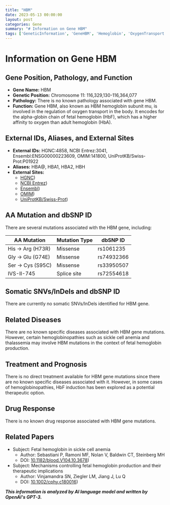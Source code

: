 ```yaml
---
title: "HBM"
date: 2023-05-13 00:00:00
layout: post
categories: Gene
summary: "# Information on Gene HBM"
tags: ['GeneticInformation', 'GeneHBM', 'Hemoglobin', 'OxygenTransport', 'Mutation', 'Disease', 'Treatment', 'DrugResponse']
---
```


# Information on Gene HBM

## Gene Position, Pathology, and Function

- **Gene Name:** HBM
- **Genetic Position:** Chromosome 11: 116,329,130-116,364,077
- **Pathology:** There is no known pathology associated with gene HBM.
- **Function:** Gene HBM, also known as HBM hemoglobin subunit mu, is involved in the regulation of oxygen transport in the body. It encodes for the alpha-globin chain of fetal hemoglobin (HbF), which has a higher affinity to oxygen than adult hemoglobin (HbA).

## External IDs, Aliases, and External Sites

- **External IDs:** HGNC:4858, NCBI Entrez:3041, Ensembl:ENSG00000223609, OMIM:141800, UniProtKB/Swiss-Prot:P01922
- **Aliases:** HBA@, HBA1, HBA2, HBH
- **External Sites:**
    - [HGNC](https://www.genenames.org/data/gene-symbol-report/#!/hgnc_id/HGNC:4858))
    - [NCBI Entrez](https://www.ncbi.nlm.nih.gov/gene/3041))
    - [Ensembl](https://www.ensembl.org/Homo_sapiens/Gene/Summary?db=core;g=ENSG00000223609;r=11:116329130-116364077))
    - [OMIM](https://www.omim.org/entry/141800))
    - [UniProtKB/Swiss-Prot](https://www.uniprot.org/uniprot/P01922))

## AA Mutation and dbSNP ID

There are several mutations associated with the HBM gene, including:

| AA Mutation  | Mutation Type | dbSNP ID     |
|--------------|---------------|-----------|
| His -> Arg (H73R) | Missense      | rs1061235 |
| Gly -> Glu (G74E) | Missense      | rs74932366|
| Ser -> Cys (S95C) | Missense      | rs33950507|
| IVS-II-745  | Splice site   | rs72554618|

## Somatic SNVs/InDels and dbSNP ID

There are currently no somatic SNVs/InDels identified for HBM gene.

## Related Diseases

There are no known specific diseases associated with HBM gene mutations. However, certain hemoglobinopathies such as sickle cell anemia and thalassemia may involve HBM mutations in the context of fetal hemoglobin production.

## Treatment and Prognosis

There is no direct treatment available for HBM gene mutations since there are no known specific diseases associated with it. However, in some cases of hemoglobinopathies, HbF induction has been explored as a potential therapeutic option.

## Drug Response

There is no known drug response associated with HBM gene mutations.

## Related Papers

- Subject: Fetal hemoglobin in sickle cell anemia
  - Author: Sebastiani P, Ramoni MF, Nolan V, Baldwin CT, Steinberg MH 
  - DOI: [10.1182/blood.V104.10.3678](https://doi.org/10.1182/blood.V104.10.3678))
- Subject: Mechanisms controlling fetal hemoglobin production and their therapeutic implications
  - Author: Vinjamandra SN, Ziegler LM, Jiang J, Lu Q 
  - DOI: [10.1002/cphy.c180016](https://doi.org/10.1002/cphy.c180016))

**_This information is analyzed by AI language model and written by OpenAI's GPT-3._**